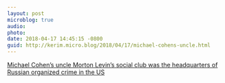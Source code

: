 ```yaml
---
layout: post
microblog: true
audio: 
photo: 
date: 2018-04-17 14:45:15 -0800
guid: http://kerim.micro.blog/2018/04/17/michael-cohens-uncle.html
---
```

[Michael Cohen’s uncle Morton Levin’s social club was the headquarters of Russian organized crime in the US](http://talkingpointsmemo.com/edblog/good-grief-cohens-gets-mobbier-the-closer-i-look)
